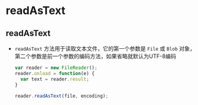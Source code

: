 # readAsText

## readAsText

- `readAsText` 方法用于读取文本文件，它的第一个参数是 `File` 或 `Blob` 对象，第二个参数是前一个参数的编码方法，如果省略就默认为UTF-8编码

    ```js
    var reader = new FileReader();
    reader.onload = function(e) {
      var text = reader.result;
    }

    reader.readAsText(file, encoding);
    ```
